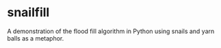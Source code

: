 # snailfill
A demonstration of the flood fill algorithm in Python using snails and yarn balls as a metaphor.
